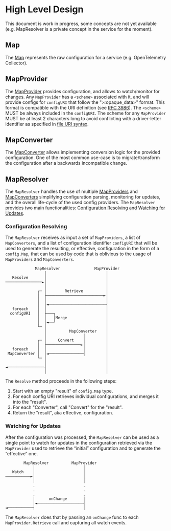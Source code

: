 # High Level Design

This document is work in progress, some concepts are not yet available
(e.g. MapResolver is a private concept in the service for the moment).

## Map

The [Map](configmap.go) represents the raw configuration for a service (e.g. OpenTelemetry Collector).

## MapProvider

The [MapProvider](mapprovider.go) provides configuration, and allows to watch/monitor for changes. Any `MapProvider`
has a `<scheme>` associated with it, and will provide configs for `configURI` that follow the "<scheme>:<opaque_data>" format.
This format is compatible with the URI definition (see [RFC 3986](https://datatracker.ietf.org/doc/html/rfc3986)).
The `<scheme>` MUST be always included in the `configURI`. The scheme for any `MapProvider` MUST be at least 2
characters long to avoid conflicting with a driver-letter identifier as specified in
[file URI syntax](https://tools.ietf.org/id/draft-kerwin-file-scheme-07.html#syntax).

## MapConverter

The [MapConverter](configmap.go) allows implementing conversion logic for the provided configuration. One of the most
common use-case is to migrate/transform the configuration after a backwards incompatible change.

## MapResolver

The `MapResolver` handles the use of multiple [MapProviders](./mapprovider.go) and [MapConverters](./configmap.go)
simplifying configuration parsing, monitoring for updates, and the overall life-cycle of the used config providers.
The `MapResolver` provides two main functionalities: [Configuration Resolving](#configuration-resolving) and
[Watching for Updates](#watching-for-updates).

### Configuration Resolving

The `MapResolver` receives as input a set of `MapProviders`, a list of `MapConverters`, and a list of configuration identifier
`configURI` that will be used to generate the resulting, or effective, configuration in the form of a `config.Map`,
that can be used by code that is oblivious to the usage of `MapProviders` and `MapConverters`.

```terminal
             MapResolver               MapProvider
                 │                          │
   Resolve       │                          │
────────────────►│                          │
                 │                          │
              ┌─ │        Retrieve          │
              │  ├─────────────────────────►│
              │  │                          │
              │  │◄─────────────────────────┤
   foreach    │  │                          │
  configURI   │  ├───┐                      │
              │  │   │Merge                 │
              │  │◄──┘                      │
              └─ │                          │
                 │          MapConverter    │
                 │                │         │
              ┌─ │     Convert    │         │
              │  ├───────────────►│         │
   foreach    │  │                │         │
 MapConverter │  │◄───────────────┤         │
              └─ │                          │
                 │                          │
◄────────────────┤                          │
                 │                          │
```

The `Resolve` method proceeds in the following steps:

1. Start with an empty "result" of `config.Map` type.
2. For each config URI retrieves individual configurations, and merges it into the "result".
2. For each "Converter", call "Convert" for the "result".
4. Return the "result", aka effective, configuration.

### Watching for Updates
After the configuration was processed, the `MapResolver` can be used as a single point to watch for updates in the
configuration retrieved via the `MapProvider` used to retrieve the “initial” configuration and to generate the “effective” one.

```terminal      
        MapResolver          MapProvider
            │                     │
   Watch    │                     │
───────────►│                     │
            │                     │
            .                     .
            .                     .
            .                     .
            │      onChange       │
            │◄────────────────────┤
◄───────────┤                     │
```

The `MapResolver` does that by passing an `onChange` func to each `MapProvider.Retrieve` call and capturing all watch events. 
